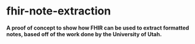 # fhir-note-extraction

**A proof of concept to show how FHIR can be used to extract formatted notes, based off of the work done by the University of Utah.**
